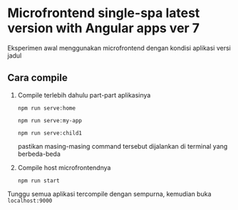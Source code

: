 # Microfrontend single-spa latest version with Angular apps ver 7

Eksperimen awal menggunakan microfrontend dengan kondisi aplikasi versi jadul 

## Cara compile
1. Compile terlebih dahulu part-part aplikasinya

    ```npm run serve:home```

    ```npm run serve:my-app```

    ```npm run serve:child1```

    pastikan masing-masing command tersebut dijalankan di terminal yang berbeda-beda


2. Compile host microfrontendnya

    ```npm run start```

Tunggu semua aplikasi tercompile dengan sempurna, kemudian buka `localhost:9000`